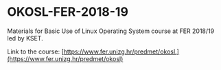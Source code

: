 # OKOSL-FER-2018-19
Materials for Basic Use of Linux Operating System course at FER 2018/19 led by KSET.

Link to the course: [https://www.fer.unizg.hr/predmet/okosl.](https://www.fer.unizg.hr/predmet/okosl)
